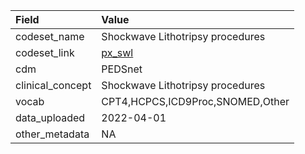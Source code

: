 |Field            |Value                            |
|:----------------|:--------------------------------|
|codeset_name     |Shockwave Lithotripsy procedures |
|codeset_link     |[px_swl](https://github.com/PEDSnet/Variable-Dictionary/blob/main/procedure/px_swl.csv)|
|cdm              |PEDSnet                          |
|clinical_concept |Shockwave Lithotripsy procedures |
|vocab            |CPT4,HCPCS,ICD9Proc,SNOMED,Other |
|data_uploaded    |2022-04-01                       |
|other_metadata   |NA                               |
